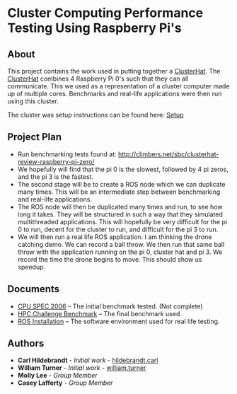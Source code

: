 # Cluster Computing Performance Testing Using Raspberry Pi's

## About
This project contains the work used in putting together a [ClusterHat](https://clusterhat.com/). The [ClusterHat](https://clusterhat.com/) combines 4 Raspberry Pi 0's such that they can all communicate. This we used as a representation of a cluster computer made up of multiple cores. Benchmarks and real-life applications were then run using this cluster. 

The cluster was setup instructions can be found here: [Setup](https://clusterhat.com/setup-overview)

## Project Plan

* Run benchmarking tests found at: http://climbers.net/sbc/clusterhat-review-raspberry-pi-zero/
* We hopefully will find that the pi 0 is the slowest, followed by 4 pi zeros, and the pi 3 is the fastest.
* The second stage will be to create a ROS node which we can duplicate many times. This will be an intermediate step between benchmarking and real-life applications. 
* The ROS node will then be duplicated many times and run, to see how long it takes. They will be structured in such a way that they simulated multithreaded applications. This will hopefully be very difficult for the pi 0 to run, decent for the cluster to run, and difficult for the pi 3 to run.
* We will then run a real life ROS application. I am thinking the drone catching demo. We can record a ball throw. We then run that same ball throw with the application running on the pi 0, cluster hat and pi 3. We record the time the drone begins to move. This should show us speedup.

## Documents

* [CPU SPEC 2006](https://github.com/hildebrandt-carl/cluster_hat/blob/master/doc/CPUSPEC.md) – The initial benchmark tested. (Not complete)
* [HPC Challenge Benchmark](https://github.com/hildebrandt-carl/cluster_hat/blob/master/doc/HPC.md) – The final benchmark used.
* [ROS Installation](https://github.com/hildebrandt-carl/cluster_hat/blob/master/doc/ROS.md) – The software environment used for real life testing.

## Authors

* **Carl Hildebrandt** - *Initial work* - [hildebrandt.carl](https://github.com/hildebrandt-carl)
* **William Turner** - *Initial work* - [william.turner](https://git.unl.edu/william.turner)
* **Molly Lee** - *Group Member*
* **Casey Lafferty** - *Group Member*


